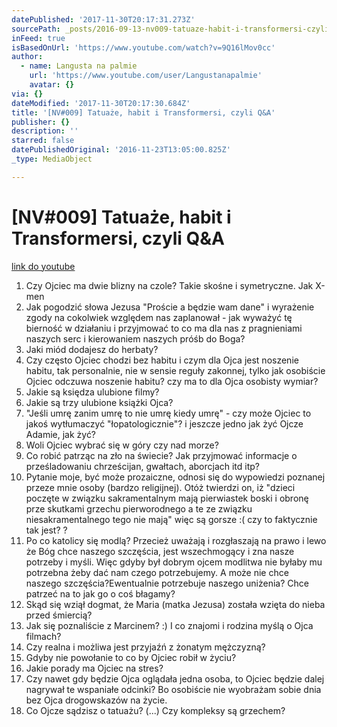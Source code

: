```yaml
---
datePublished: '2017-11-30T20:17:31.273Z'
sourcePath: _posts/2016-09-13-nv009-tatuaze-habit-i-transformersi-czyli-qanda-pleng.md
inFeed: true
isBasedOnUrl: 'https://www.youtube.com/watch?v=9Q16lMov0cc'
author:
  - name: Langusta na palmie
    url: 'https://www.youtube.com/user/Langustanapalmie'
    avatar: {}
via: {}
dateModified: '2017-11-30T20:17:30.684Z'
title: '[NV#009] Tatuaże, habit i Transformersi, czyli Q&A'
publisher: {}
description: ''
starred: false
datePublishedOriginal: '2016-11-23T13:05:00.825Z'
_type: MediaObject

---
```

# \[NV\#009\] Tatuaże, habit i Transformersi, czyli Q&A
[link do youtube][0]

1. Czy Ojciec ma dwie blizny na czole? Takie skośne i symetryczne. Jak X-men 
2. Jak pogodzić słowa Jezusa "Proście a będzie wam dane" i wyrażenie zgody na cokolwiek względem nas zaplanował - jak wyważyć tę bierność w działaniu i przyjmować to co ma dla nas z pragnieniami naszych serc i kierowaniem naszych próśb do Boga?
3. Jaki miód dodajesz do herbaty?
4. Czy często Ojciec chodzi bez habitu i czym dla Ojca jest noszenie habitu, tak personalnie, nie w sensie reguły zakonnej, tylko jak osobiście Ojciec odczuwa noszenie habitu? czy ma to dla Ojca osobisty wymiar?
5. Jakie są księdza ulubione filmy? 
6. Jakie są trzy ulubione książki Ojca? 
7. "Jeśli umrę zanim umrę to nie umrę kiedy umrę" - czy może Ojciec to jakoś wytłumaczyć "łopatologicznie"? i jeszcze jedno jak żyć Ojcze Adamie, jak żyć? 
8. Woli Ojciec wybrać się w góry czy nad morze? 
9. Co robić patrząc na zło na świecie? Jak przyjmować informacje o prześladowaniu chrześcijan, gwałtach, aborcjach itd itp? 
10. Pytanie moje, być może prozaiczne, odnosi się do wypowiedzi poznanej przeze mnie osoby (bardzo religijnej). Otóż twierdzi on, iż "dzieci poczęte w związku sakramentalnym mają pierwiastek boski i obronę prze skutkami grzechu pierworodnego a te ze związku niesakramentalnego tego nie mają" więc są gorsze :( czy to faktycznie tak jest? ?
11. Po co katolicy się modlą? Przecież uważają i rozgłaszają na prawo i lewo że Bóg chce naszego szczęścia, jest wszechmogący i zna nasze potrzeby i myśli. Więc gdyby był dobrym ojcem modlitwa nie byłaby mu potrzebna żeby dać nam czego potrzebujemy. A może nie chce naszego szczęścia?Ewentualnie potrzebuje naszego uniżenia? Chce patrzeć na to jak go o coś błagamy? 
12. Skąd się wziął dogmat, że Maria (matka Jezusa) została wzięta do nieba przed śmiercią? 
13. Jak się poznaliście z Marcinem? :) I co znajomi i rodzina myślą o Ojca filmach? 
14. Czy realna i możliwa jest przyjaźń z żonatym mężczyzną? 
15. Gdyby nie powołanie to co by Ojciec robił w życiu? 
16. Jakie porady ma Ojciec na stres?
17. Czy nawet gdy będzie Ojca oglądała jedna osoba, to Ojciec będzie dalej nagrywał te wspaniałe odcinki? Bo osobiście nie wyobrażam sobie dnia bez Ojca drogowskazów na życie. 
18. Co Ojcze sądzisz o tatuażu? (...) Czy kompleksy są grzechem?

[0]: https://www.youtube.com/watch?v=9Q16lMov0cc